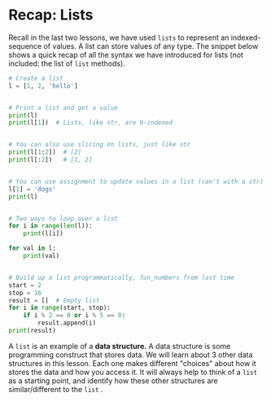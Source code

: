 # Recap: Lists

Recall in the last two lessons, we have used `lists` to represent an indexed-sequence of values. A list can store values of any type. The snippet below shows a quick recap of all the syntax we have introduced for lists (not included: the list of `list` methods).

```python
# Create a list
l = [1, 2, 'hello']


# Print a list and get a value
print(l)
print(l[1])  # Lists, like str, are 0-indexed


# You can also use slicing on lists, just like str
print(l[1:2])  # [2]
print(l[:2])   # [1, 2]


# You can use assignment to update values in a list (can't with a str)
l[1] = 'dogs'
print(l)


# Two ways to loop over a list
for i in range(len(l)):
    print(l[i])

for val in l:
    print(val)


# Build up a list programmatically, fun_numbers from last time
start = 2
stop = 16
result = []  # Empty list
for i in range(start, stop):
    if i % 2 == 0 or i % 5 == 0:
        result.append(i)
print(result)
```

A `list` is an example of a **data structure.** A data structure is some programming construct that stores data. We will learn about 3 other data structures in this lesson. Each one makes different "choices" about how it stores the data and how you access it. It will always help to think of a `list` as a starting point, and identify how these other structures are similar/different to the `list` .
